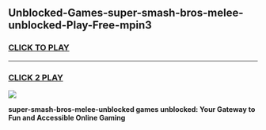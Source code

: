 
## Unblocked-Games-super-smash-bros-melee-unblocked-Play-Free-mpin3
<h3>
<a href="https://premium76.site?title=super-smash-bros-melee-unblocked&ref=19M">CLICK TO PLAY</a></h3>
<hr>

<h3>
<a href="https://premium76.site?title=super-smash-bros-melee-unblocked&ref=19M">CLICK 2 PLAY</a>
  
</h3>

<a href="https://premium76.site?title=super-smash-bros-melee-unblocked&ref=19M"><img src="https://clearcache.store/games.png"></a>


**super-smash-bros-melee-unblocked games unblocked: Your Gateway to Fun and Accessible Online Gaming**
